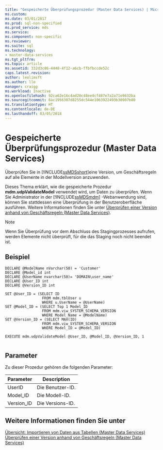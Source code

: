 ```yaml
---
title: "Gespeicherte Überprüfungsprozedur (Master Data Services) | Microsoft-Dokumentation"
ms.custom: 
ms.date: 03/01/2017
ms.prod: sql-non-specified
ms.prod_service: mds
ms.service: 
ms.component: non-specific
ms.reviewer: 
ms.suite: sql
ms.technology:
- master-data-services
ms.tgt_pltfrm: 
ms.topic: article
ms.assetid: 332d3c86-4440-4f12-a6cb-ffbfbccde52c
caps.latest.revision: 
author: leolimsft
ms.author: lle
manager: craigg
ms.workload: Inactive
ms.openlocfilehash: 92ca62e16c4ad20c48ee4cf487e7a2a71e9632ba
ms.sourcegitcommit: 6ac1956307d8255dc544e1063922493b30907b80
ms.translationtype: HT
ms.contentlocale: de-DE
ms.lasthandoff: 03/05/2018
---
```

# <a name="validation-stored-procedure-master-data-services"></a>Gespeicherte Überprüfungsprozedur (Master Data Services)
  Überprüfen Sie in [!INCLUDE[ssMDSshort](../includes/ssmdsshort-md.md)]eine Version, um Geschäftsregeln auf alle Elemente in der Modellversion anzuwenden.  
  
 Dieses Thema erklärt, wie die gespeicherte Prozedur **mdm.udpValidateModel** verwendet wird, um Daten zu überprüfen. Wenn Sie Administrator in der [!INCLUDE[ssMDSmdm](../includes/ssmdsmdm-md.md)] -Webanwendung sind, können Sie stattdessen eine Überprüfung in der Benutzeroberfläche ausführen. Weitere Informationen finden Sie unter [Überprüfen einer Version anhand von Geschäftsregeln &#40;Master Data Services&#41;](../master-data-services/validate-a-version-against-business-rules-master-data-services.md).  
  
> [!NOTE]  
>  Wenn Sie Überprüfung vor dem Abschluss des Stagingprozesses aufrufen, werden Elemente nicht überprüft, für die das Staging noch nicht beendet ist.  
  
## <a name="example"></a>Beispiel  
  
```  
DECLARE @ModelName nVarchar(50) = 'Customer'   
DECLARE @Model_id int   
DECLARE @UserName nvarchar(50)= 'DOMAIN\user_name'   
DECLARE @User_ID int   
DECLARE @Version_ID int   
  
SET @User_ID = (SELECT ID    
                 FROM mdm.tblUser u   
                 WHERE u.UserName = @UserName)   
SET @Model_ID = (SELECT Top 1 Model_ID   
                 FROM mdm.viw_SYSTEM_SCHEMA_VERSION   
                 WHERE Model_Name = @ModelName)   
SET @Version_ID = (SELECT MAX(ID)   
                 FROM mdm.viw_SYSTEM_SCHEMA_VERSION   
                 WHERE Model_ID = @Model_ID)  
  
EXECUTE mdm.udpValidateModel @User_ID, @Model_ID, @Version_ID, 1  
  
```  
  
## <a name="parameters"></a>Parameter  
 Zu dieser Prozedur gehören die folgenden Parameter:  
  
|Parameter|Description|  
|---------------|-----------------|  
|UserID|Die Benutzer-ID.|  
|Model_ID|Die Modell-ID.|  
|Version_ID|Die Versions-ID.|  
  
## <a name="see-also"></a>Weitere Informationen finden Sie unter  
 [Übersicht: Importieren von Daten aus Tabellen &#40;Master Data Services&#41;](../master-data-services/overview-importing-data-from-tables-master-data-services.md)   
 [Überprüfen einer Version anhand von Geschäftsregeln &#40;Master Data Services&#41;](../master-data-services/validate-a-version-against-business-rules-master-data-services.md)  
  
  
